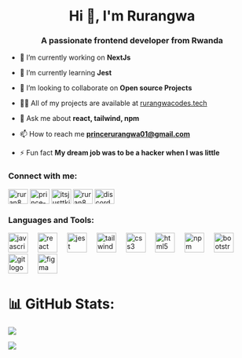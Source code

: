 <h1 align="center">Hi 👋, I'm Rurangwa</h1>
<h3 align="center">A passionate frontend developer from Rwanda</h3>

- 🔭 I’m currently working on **NextJs**

- 🌱 I’m currently learning **Jest**

- 👯 I’m looking to collaborate on **Open source Projects**

- 👨‍💻 All of my projects are available at [rurangwacodes.tech](rurangwacodes.tech)

- 💬 Ask me about **react, tailwind, npm**

- 📫 How to reach me **princerurangwa01@gmail.com**

- ⚡ Fun fact **My dream job was to be a hacker when I was little**

<h3 align="left">Connect with me:</h3>
<p align="left">
<a href="https://dev.to/ruran8wa" target="blank"><img align="center" src="https://raw.githubusercontent.com/rahuldkjain/github-profile-readme-generator/master/src/images/icons/Social/devto.svg" alt="ruran8wa" height="30" width="40" /></a>
<a href="https://linkedin.com/in/prince-rurangwa" target="blank"><img align="center" src="https://raw.githubusercontent.com/rahuldkjain/github-profile-readme-generator/master/src/images/icons/Social/linked-in-alt.svg" alt="prince-rurangwa" height="30" width="40" /></a>
<a href="https://instagram.com/itsjusttking" target="blank"><img align="center" src="https://raw.githubusercontent.com/rahuldkjain/github-profile-readme-generator/master/src/images/icons/Social/instagram.svg" alt="itsjusttking" height="30" width="40" /></a>
<a href="https://www.leetcode.com/ruran8wa" target="blank"><img align="center" src="https://raw.githubusercontent.com/rahuldkjain/github-profile-readme-generator/master/src/images/icons/Social/leet-code.svg" alt="ruran8wa" height="30" width="40" /></a>
<a href="https://discord.gg/rurangwa" target="blank"><img align="center" src="https://raw.githubusercontent.com/maurodesouza/profile-readme-generator/master/src/assets/icons/social/discord/default.svg" width="40" height="30" alt="discord logo"  /></a>
</p>

<h3 align="left">Languages and Tools:</h3>
<div align="left">
  <img src="https://cdn.jsdelivr.net/gh/devicons/devicon/icons/javascript/javascript-original.svg" height="40" alt="javascript logo"  />
  <img width="12" />
  <img src="https://cdn.jsdelivr.net/gh/devicons/devicon/icons/react/react-original.svg" height="40" alt="react logo"  />
  <img width="12" />
  <img src="https://cdn.jsdelivr.net/gh/devicons/devicon/icons/jest/jest-plain.svg" height="40" alt="jest logo"  />
  <img width="12" />
  <img src="https://cdn.jsdelivr.net/gh/devicons/devicon/icons/tailwindcss/tailwindcss-original-wordmark.svg" height="40" alt="tailwindcss logo"  />
  <img width="12" />
  <img src="https://cdn.jsdelivr.net/gh/devicons/devicon/icons/css3/css3-original.svg" height="40" alt="css3 logo"  />
  <img width="12" />
  <img src="https://cdn.jsdelivr.net/gh/devicons/devicon/icons/html5/html5-original.svg" height="40" alt="html5 logo"  />
  <img width="12" />
  <img src="https://cdn.jsdelivr.net/gh/devicons/devicon/icons/npm/npm-original-wordmark.svg" height="40" alt="npm logo"  />
  <img width="12" />
  <img src="https://cdn.jsdelivr.net/gh/devicons/devicon/icons/bootstrap/bootstrap-original.svg" height="40" alt="bootstrap logo"  />
  <img width="12" />
  <img src="https://cdn.jsdelivr.net/gh/devicons/devicon/icons/git/git-original.svg" height="40" alt="git logo"  />
  <img width="12" />
  <img src="https://cdn.jsdelivr.net/gh/devicons/devicon/icons/figma/figma-original.svg" height="40" alt="figma logo"  />
</div>

# 📊 GitHub Stats:

![](https://github-readme-streak-stats.herokuapp.com/?user=ruran8wa&theme=dark&hide_border=false)<br/>

[![](https://visitcount.itsvg.in/api?id=ruran8wa&icon=0&color=3)](https://visitcount.itsvg.in)
